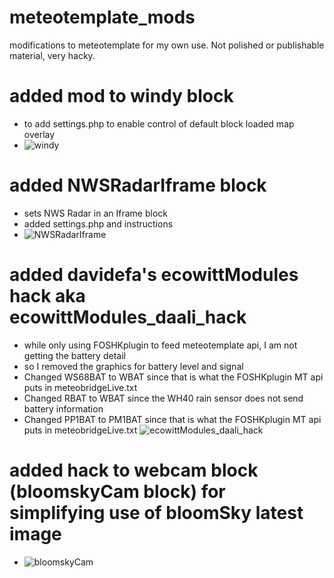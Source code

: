 # meteotemplate_mods
modifications to meteotemplate for my own use.  Not polished or publishable material, very hacky.


# added mod to windy block
* to add settings.php to enable control of default block loaded map overlay
* ![windy](https://user-images.githubusercontent.com/451339/127758514-dd61ced1-eaf3-4c98-a2b7-86c3da321893.png)

# added NWSRadarIframe block
* sets NWS Radar in an Iframe block
* added settings.php and instructions
* ![NWSRadarIframe](https://user-images.githubusercontent.com/451339/127758508-c120bee7-abce-4db8-afac-6d44608cc584.png)

# added davidefa's ecowittModules hack aka ecowittModules_daali_hack
* while only using FOSHKplugin to feed meteotemplate api, I am not getting the battery detail
* so I removed the graphics for battery level and signal
* Changed WS68BAT to WBAT since that is what the FOSHKplugin MT api puts in meteobridgeLive.txt
* Changed RBAT to WBAT since the WH40 rain sensor does not send battery information
* Changed PP1BAT to PM1BAT since that is what the FOSHKplugin MT api puts in meteobridgeLive.txt
 ![ecowittModules_daali_hack](https://user-images.githubusercontent.com/451339/127936364-083c44c4-f8a2-4588-8583-a9d18b52e1d7.png)
 
 # added hack to webcam block (bloomskyCam block) for simplifying use of bloomSky latest image
 * ![bloomskyCam](https://user-images.githubusercontent.com/451339/128084054-5a251855-2f2c-46a2-b9c7-8e1a05eea817.png)

